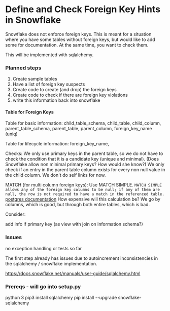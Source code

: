 # Define and Check Foreign Key Hints in Snowflake

Snowflake does not enforce foreign keys. This is meant for a situation where you have some tables without foreign keys, but would like to add some for documentation. At the same time, you want to check them.

This will be implemented with sqlalchemy.

### Planned steps
1. Create sample tables
2. Have a list of foreign key suspects
3. Create code to create (and drop) the foreign keys
4. Create code to check if there are foreign key violations
5. write this information back into snowflake

#### Table for Foreign Keys

Table for basic information:
child_table_schema, child_table, child_column, parent_table_schema, parent_table, parent_column, foreign_key_name (uniq)

Table for lifecycle information:
foreign_key_name, 





Checks:
We only use primary keys in the parent table, so we do not have to check the condition that it is a candidate key (unique and minimal). (Does Snowflake allow non minimal primary keys? How would she know?) 
We only check if an entry in the parent table column exists for every non null value in the child column.
We don't do self links for now.

MATCH (for multi column foreign keys): Use MATCH SIMPLE. `MATCH SIMPLE allows any of the foreign key columns to be null; if any of them are null, the row is not required to have a match in the referenced table.` [postgres documentation](https://www.postgresql.org/docs/current/sql-createtable.html)
How expensive will this calculation be?
We go by columns, which is good, but through both entire tables, which is bad.



Consider:

add info if primary key (as view with join on information schema?)

### Issues

no exception handling or tests so far

The first step already has issues due to autoincrement inconsistencies in the sqlalchemy / snowflake implementation.

https://docs.snowflake.net/manuals/user-guide/sqlalchemy.html

### Prereqs - will go into setup.py

python 3
pip3 install sqlalchemy
pip install --upgrade snowflake-sqlalchemy

